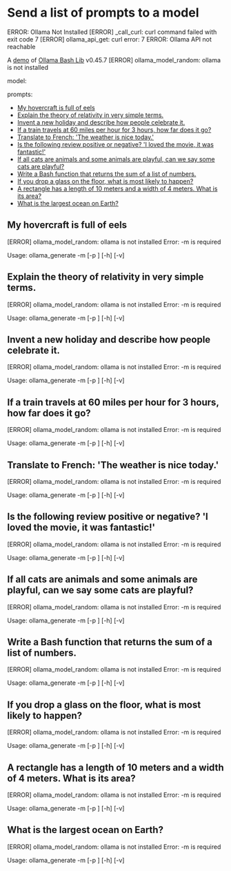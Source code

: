 # Send a list of prompts to a model
ERROR: Ollama Not Installed
[ERROR] _call_curl: curl command failed with exit code 7
[ERROR] ollama_api_get: curl error: 7
ERROR: Ollama API not reachable

A [demo](../README.md#demos) of [Ollama Bash Lib](https://github.com/attogram/ollama-bash-lib) v0.45.7
[ERROR] ollama_model_random: ollama is not installed

model:

prompts:
* [My hovercraft is full of eels](#my-hovercraft-is-full-of-eels)
* [Explain the theory of relativity in very simple terms.](#explain-the-theory-of-relativity-in-very-simple-terms)
* [Invent a new holiday and describe how people celebrate it.](#invent-a-new-holiday-and-describe-how-people-celebrate-it)
* [If a train travels at 60 miles per hour for 3 hours, how far does it go?](#if-a-train-travels-at-60-miles-per-hour-for-3-hours-how-far-does-it-go)
* [Translate to French: 'The weather is nice today.'](#translate-to-french-the-weather-is-nice-today)
* [Is the following review positive or negative? 'I loved the movie, it was fantastic!'](#is-the-following-review-positive-or-negative-i-loved-the-movie-it-was-fantastic)
* [If all cats are animals and some animals are playful, can we say some cats are playful?](#if-all-cats-are-animals-and-some-animals-are-playful-can-we-say-some-cats-are-playful)
* [Write a Bash function that returns the sum of a list of numbers.](#write-a-bash-function-that-returns-the-sum-of-a-list-of-numbers)
* [If you drop a glass on the floor, what is most likely to happen?](#if-you-drop-a-glass-on-the-floor-what-is-most-likely-to-happen)
* [A rectangle has a length of 10 meters and a width of 4 meters. What is its area?](#a-rectangle-has-a-length-of-10-meters-and-a-width-of-4-meters-what-is-its-area)
* [What is the largest ocean on Earth?](#what-is-the-largest-ocean-on-earth)

## My hovercraft is full of eels

[ERROR] ollama_model_random: ollama is not installed
Error: -m <model> is required

Usage: ollama_generate -m <model> [-p <prompt>] [-h] [-v]

## Explain the theory of relativity in very simple terms.

[ERROR] ollama_model_random: ollama is not installed
Error: -m <model> is required

Usage: ollama_generate -m <model> [-p <prompt>] [-h] [-v]

## Invent a new holiday and describe how people celebrate it.

[ERROR] ollama_model_random: ollama is not installed
Error: -m <model> is required

Usage: ollama_generate -m <model> [-p <prompt>] [-h] [-v]

## If a train travels at 60 miles per hour for 3 hours, how far does it go?

[ERROR] ollama_model_random: ollama is not installed
Error: -m <model> is required

Usage: ollama_generate -m <model> [-p <prompt>] [-h] [-v]

## Translate to French: 'The weather is nice today.'

[ERROR] ollama_model_random: ollama is not installed
Error: -m <model> is required

Usage: ollama_generate -m <model> [-p <prompt>] [-h] [-v]

## Is the following review positive or negative? 'I loved the movie, it was fantastic!'

[ERROR] ollama_model_random: ollama is not installed
Error: -m <model> is required

Usage: ollama_generate -m <model> [-p <prompt>] [-h] [-v]

## If all cats are animals and some animals are playful, can we say some cats are playful?

[ERROR] ollama_model_random: ollama is not installed
Error: -m <model> is required

Usage: ollama_generate -m <model> [-p <prompt>] [-h] [-v]

## Write a Bash function that returns the sum of a list of numbers.

[ERROR] ollama_model_random: ollama is not installed
Error: -m <model> is required

Usage: ollama_generate -m <model> [-p <prompt>] [-h] [-v]

## If you drop a glass on the floor, what is most likely to happen?

[ERROR] ollama_model_random: ollama is not installed
Error: -m <model> is required

Usage: ollama_generate -m <model> [-p <prompt>] [-h] [-v]

## A rectangle has a length of 10 meters and a width of 4 meters. What is its area?

[ERROR] ollama_model_random: ollama is not installed
Error: -m <model> is required

Usage: ollama_generate -m <model> [-p <prompt>] [-h] [-v]

## What is the largest ocean on Earth?

[ERROR] ollama_model_random: ollama is not installed
Error: -m <model> is required

Usage: ollama_generate -m <model> [-p <prompt>] [-h] [-v]
